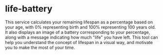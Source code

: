 # life-battery
This service calculates your remaining lifespan as a percentage based on your age, with 0% representing birth and 100% representing 100 years old. It also displays an image of a battery corresponding to your percentage, along with a message indicating how much "life" you have left. This tool can help you understand the concept of lifespan in a visual way, and motivate you to make the most of your time.
